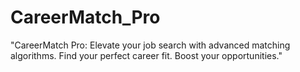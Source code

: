 # CareerMatch_Pro
"CareerMatch Pro: Elevate your job search with advanced matching algorithms. Find your perfect career fit. Boost your opportunities." 
